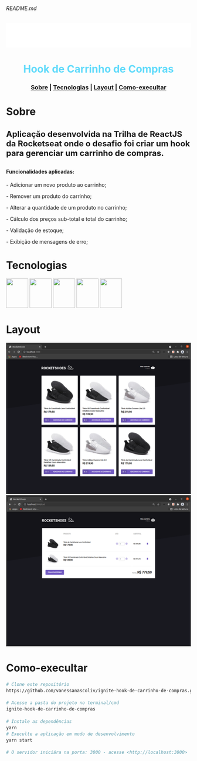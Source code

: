 ###### README.md
<div align="center">
<img src="./src/assets/images/logo.svg" alt="Logo"/></br>
</div>
<h1 align="center" style="font-weight:bold; color:#61DBFB">Hook de Carrinho de Compras</h1>

<h3 align="center">
  <a  href="#sobre">Sobre</a> |
  <a href="#tecnologias">Tecnologias</a> |
  <a href="#layout">Layout</a> |
  <a href="#como-execultar">Como-execultar</a> 
</h3>

# Sobre
<h4 style="font-size:22px">Aplicação desenvolvida na Trilha de ReactJS da Rocketseat onde o desafio foi criar um hook para gerenciar um carrinho de compras.</h4> 
<h4>Funcionalidades aplicadas:</h4> 
<p>- Adicionar um novo produto ao carrinho;</P>
<p>- Remover um produto do carrinho;</P>
<p>- Alterar a quantidade de um produto no carrinho;</P>
<p>- Cálculo dos preços sub-total e total do carrinho;</P>
<p>- Validação de estoque;</P>
<p>- Exibição de mensagens de erro;</P>




# Tecnologias
<div display="flex" >
 <img  height="80" width="60"  src="https://cdn.jsdelivr.net/gh/devicons/devicon/icons/html5/html5-original-wordmark.svg" />
 <img height="80" width="60" src="https://cdn.jsdelivr.net/gh/devicons/devicon/icons/css3/css3-original-wordmark.svg" />
 <img  height="80" width="60" src="https://cdn.jsdelivr.net/gh/devicons/devicon/icons/typescript/typescript-plain.svg" />
 <img   height="80" width="60" src="https://cdn.jsdelivr.net/gh/devicons/devicon/icons/react/react-original-wordmark.svg"/>
 <img   height="80" width="60" src="https://raw.githubusercontent.com/styled-components/brand/bde053200192814dcd55923b6e41884d18e51665/styled-components.svg"/>
 </div>


# Layout
![imagem](https://github.com/vanessanascoliv/ignite-hook-de-carrinho-de-compras/blob/master/src/assets/images/layout-product.png)
![imagem](https://github.com/vanessanascoliv/ignite-hook-de-carrinho-de-compras/blob/master/src/assets/images/layout-cart.png)



# Como-execultar
```bash
# Clone este repositório
https://github.com/vanessanascoliv/ignite-hook-de-carrinho-de-compras.git

# Acesse a pasta do projeto no terminal/cmd
ignite-hook-de-carrinho-de-compras

# Instale as dependências
yarn
# Execulte a aplicação em modo de desenvolvimento
yarn start

# O servidor iniciára na porta: 3000 - acesse <http://localhost:3000>

```
